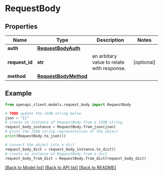 # RequestBody


## Properties

Name | Type | Description | Notes
------------ | ------------- | ------------- | -------------
**auth** | [**RequestBodyAuth**](RequestBodyAuth.md) |  | 
**request_id** | **str** | an arbitary value to relate with response. | [optional] 
**method** | [**RequestBodyMethod**](RequestBodyMethod.md) |  | 

## Example

```python
from openapi_client.models.request_body import RequestBody

# TODO update the JSON string below
json = "{}"
# create an instance of RequestBody from a JSON string
request_body_instance = RequestBody.from_json(json)
# print the JSON string representation of the object
print(RequestBody.to_json())

# convert the object into a dict
request_body_dict = request_body_instance.to_dict()
# create an instance of RequestBody from a dict
request_body_from_dict = RequestBody.from_dict(request_body_dict)
```
[[Back to Model list]](../README.md#documentation-for-models) [[Back to API list]](../README.md#documentation-for-api-endpoints) [[Back to README]](../README.md)


